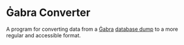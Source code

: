 # Ġabra Converter

A program for converting data from a [Ġabra](https://mlrs.research.um.edu.mt/resources/gabra/) [database dump](https://mlrs.research.um.edu.mt/resources/gabra-api/p/download) to a more regular and accessible format.
